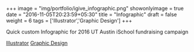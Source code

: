 +++
image = "img/portfolio/igive_infographic.png"
showonlyimage = true
date = "2016-11-05T20:23:59+05:30"
title = "Infographic"
draft = false
weight = 6
tags = ['Illustrator','Graphic Design']
+++

Quick custom Infographic for 2016 UT Austin iSchool fundraising campaign

<div class=Tags>
<span><a href="/tags/illustrator/">Illustrator</a></span>
<span><a href="/tags/graphic-design/">Graphic Design</a></span>
</div>

<!--more

I received a nomination for Student Employee of the year for my work on this campaign with UT Austin's iSchool's Developoment Team.

![Infographic](/img/portfolio/igive_infographic.png)-->
